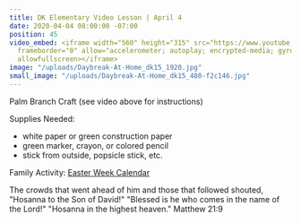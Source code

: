 ```yaml
---
title: DK Elementary Video Lesson | April 4
date: 2020-04-04 08:00:00 -07:00
position: 45
video_embed: <iframe width="560" height="315" src="https://www.youtube.com/embed/KvvCcPegxi8"
  frameborder="0" allow="accelerometer; autoplay; encrypted-media; gyroscope; picture-in-picture"
  allowfullscreen></iframe>
image: "/uploads/Daybreak-At-Home_dk15_1920.jpg"
small_image: "/uploads/Daybreak-At-Home_dk15_480-f2c146.jpg"
---
```


Palm Branch Craft
(see video above for instructions)

Supplies Needed:
* white paper or green construction paper
* green marker, crayon, or colored pencil
* stick from outside, popsicle stick, etc.


Family Activity:
[Easter Week Calendar](https://drive.google.com/file/d/1p_TzhBPkZwjkfomvHXKA0z6VkYguPmf3/view?usp=sharing)
 

The crowds that went ahead of him and those that followed shouted, "Hosanna to the Son of David!" "Blessed is he who comes in the name of the Lord!" "Hosanna in the highest heaven." Matthew 21:9
 